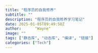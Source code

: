 ```yaml
---
title: "程序员的自我修养"
subtitle: ""
description: "程序员的自我修养学习笔记"
date: 2025-01-05T09:49:58Z
author:      "Wayne"
image: ""
tags: ["静态库", "动态库", "编译", "链接"]
categories: ["Tech"]
---
```

